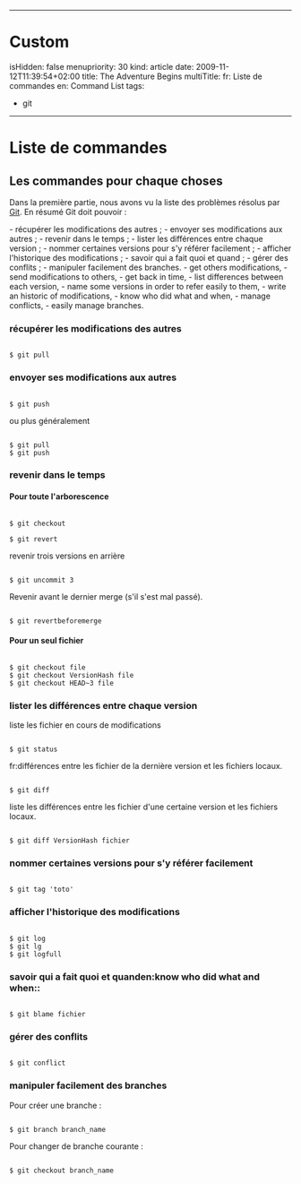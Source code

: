 -----

# Custom 
isHidden:       false
menupriority:   30
kind:           article
date:           2009-11-12T11:39:54+02:00
title: The Adventure Begins
multiTitle: 
    fr: Liste de commandes
    en: Command List
tags:
  - git

-----

# Liste de commandes

## Les commandes pour chaque choses

Dans la première partie, nous avons vu la liste des problèmes résolus par [Git][git]. En résumé Git doit pouvoir :


<fr>
- récupérer les modifications des autres ;
- envoyer ses modifications aux autres ;
- revenir dans le temps ;
- lister les différences entre chaque version ;
- nommer certaines versions pour s'y référer facilement ;
- afficher l'historique des modifications ;
- savoir qui a fait quoi et quand ;
- gérer des conflits ;
- manipuler facilement des branches.
</fr>
<en>
- get others modifications,
- send modifications to others,
- get back in time,
- list differences between each version,
- name some versions in order to refer easily to them,
- write an historic of modifications,
- know who did what and when,
- manage conflicts,
- easily manage branches.
</en>

### récupérer les modifications des autres

<code class="zsh">
$ git pull
</code>

### envoyer ses modifications aux autres

<code class="zsh">
$ git push
</code>

ou plus généralement


<code class="zsh">
$ git pull
$ git push
</code>

### revenir dans le temps

#### Pour toute l'arborescence

<code class="zsh">
$ git checkout
</code>

<code class="zsh">
$ git revert
</code>

revenir trois versions en arrière


<code class="zsh">
$ git uncommit 3
</code>

Revenir avant le dernier merge (s'il s'est mal passé).


<code class="zsh">
$ git revertbeforemerge
</code>

#### Pour un seul fichier

<code class="zsh">
$ git checkout file
$ git checkout VersionHash file
$ git checkout HEAD~3 file
</code>

### lister les différences entre chaque version

liste les fichier en cours de modifications

<code class="zsh">
$ git status
</code>

fr:différences entre les fichier de la dernière version et les fichiers locaux.

<code class="zsh">
$ git diff
</code>

liste les différences entre les fichier d'une certaine version et les fichiers locaux.

<code class="zsh">
$ git diff VersionHash fichier
</code>

### nommer certaines versions pour s'y référer facilement

<code class="zsh">
$ git tag 'toto'
</code>

### afficher l'historique des modifications

<code class="zsh">
$ git log
$ git lg
$ git logfull
</code>

### savoir qui a fait quoi et quanden:know who did what and when::

<code class="zsh">
$ git blame fichier
</code>

### gérer des conflits

<code class="zsh">
$ git conflict
</code>

### manipuler facilement des branches

Pour créer une branche : 


<code class="zsh">
$ git branch branch_name
</code>

Pour changer de branche courante : 


<code class="zsh">
$ git checkout branch_name
</code>

[git]: http://git-scm.org "Git"
